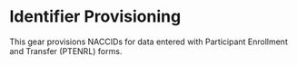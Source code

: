 # Identifier Provisioning

This gear provisions NACCIDs for data entered with Participant Enrollment and Transfer (PTENRL) forms.

